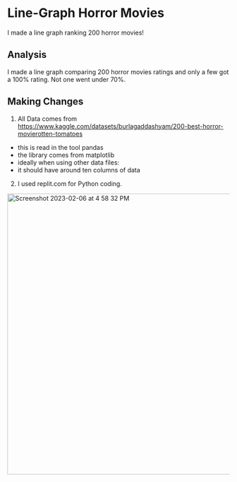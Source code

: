 # Line-Graph Horror Movies
I made a line graph ranking 200 horror movies!

## Analysis
I made a line graph comparing 200 horror movies ratings and only a few got a 100% rating. Not one went under 70%.

## Making Changes
1. All Data comes from https://www.kaggle.com/datasets/burlagaddashyam/200-best-horror-movierotten-tomatoes
* this is read in the tool pandas
* the library comes from matplotlib
* ideally when using other data files:
* it should have around ten columns of data
 
2. I used replit.com for Python coding.
<img width="636" alt="Screenshot 2023-02-06 at 4 58 32 PM" src="https://user-images.githubusercontent.com/120290932/217097860-3e8a81c5-60bc-44ac-8e35-9b215a75cf0c.png">
